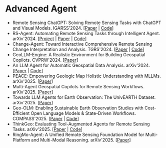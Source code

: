 # Advanced Agent

- Remote Sensing ChatGPT: Solving Remote Sensing Tasks with ChatGPT and Visual Models. IGARSS'2024. [[Paper](https://ieeexplore.ieee.org/abstract/document/10640736/) | [Code](https://github.com/HaonanGuo/Remote-Sensing-ChatGPT)]
- RS-Agent: Automating Remote Sensing Tasks through Intelligent Agent. arXiv'2024. [[Project](https://intellisensing.github.io/RS-Agent/) | [Paper](https://arxiv.org/abs/2406.07089) | [Code](https://github.com/IntelliSensing/RS-Agent)]
- Change-Agent: Toward Interactive Comprehensive Remote Sensing Change Interpretation and Analysis. TGRS'2024. [[Paper](https://ieeexplore.ieee.org/document/10591792) | [Code](https://github.com/Chen-Yang-Liu/Change-Agent)]
- GeoLLM-Engine: A Realistic Environment for Building Geospatial Copilots. CVPRW'2024. [[Paper](https://openaccess.thecvf.com/content/CVPR2024W/EarthVision/html/Singh_GeoLLM-Engine_A_Realistic_Environment_for_Building_Geospatial_Copilots_CVPRW_2024_paper.html)]
- An LLM Agent for Automatic Geospatial Data Analysis. arXiv'2024. [[Paper](https://arxiv.org/abs/2410.18792) | [Code](https://github.com/Yusin2Chen/GeoAgent)]
- PEACE: Empowering Geologic Map Holistic Understanding with MLLMs. arXiv'2025. [[Paper](https://arxiv.org/abs/2501.06184)]
- Multi-Agent Geospatial Copilots for Remote Sensing Workflows. arXiv'2025. [[Paper](https://arxiv.org/abs/2501.16254)]
- Towards LLM Agents for Earth Observation: The UnivEARTH Dataset. arXiv'2025. [[Paper](https://arxiv.org/abs/2504.12110)]
- Geo-OLM: Enabling Sustainable Earth Observation Studies with Cost-Efficient Open Language Models & State-Driven Workflows. COMPASS'2025. [[Paper](https://arxiv.org/abs/2504.04319) | [Code](https://github.com/dstamoulis/geo-olms)]
- ThinkGeo: Evaluating Tool-Augmented Agents for Remote Sensing Tasks. arXiv'2025. [[Paper](https://arxiv.org/abs/2505.23752) | [Code](https://github.com/mbzuai-oryx/ThinkGeo)]
- RingMo-Agent: A Unified Remote Sensing Foundation Model for Multi-Platform and Multi-Modal Reasoning. arXiv'2025. [[Paper](https://arxiv.org/abs/2507.20776)]

